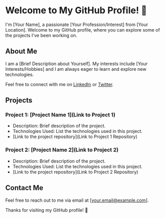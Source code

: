 # Welcome to My GitHub Profile! 👋

I'm [Your Name], a passionate [Your Profession/Interest] from [Your Location]. Welcome to my GitHub profile, where you can explore some of the projects I've been working on.

## About Me

I am a [Brief Description about Yourself]. My interests include [Your Interests/Hobbies] and I am always eager to learn and explore new technologies.

Feel free to connect with me on [LinkedIn](https://www.linkedin.com/in/your-linkedin-profile) or [Twitter](https://twitter.com/your-twitter-handle).

## Projects

### Project 1: [Project Name 1](Link to Project 1)

- Description: Brief description of the project.
- Technologies Used: List the technologies used in this project.
- [Link to the project repository](Link to Project 1 Repository)

### Project 2: [Project Name 2](Link to Project 2)

- Description: Brief description of the project.
- Technologies Used: List the technologies used in this project.
- [Link to the project repository](Link to Project 2 Repository)

<!-- Add more projects as needed -->

## Contact Me

Feel free to reach out to me via email at [your.email@example.com].

Thanks for visiting my GitHub profile! 🚀
